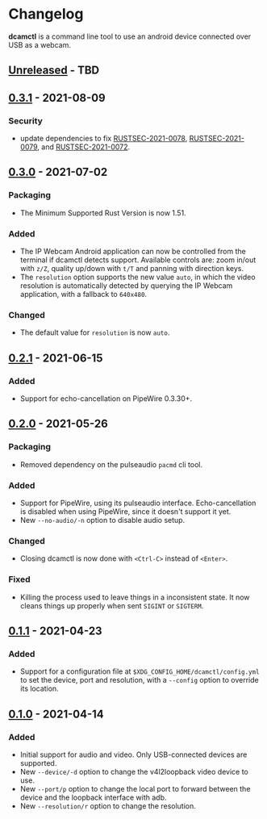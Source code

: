 # Changelog

**dcamctl** is a command line tool to use an android device connected over USB as a webcam.

<!-- next-header -->
## [Unreleased] - TBD


## [0.3.1] - 2021-08-09

### Security

* update dependencies to fix [RUSTSEC-2021-0078], [RUSTSEC-2021-0079], and [RUSTSEC-2021-0072].

## [0.3.0] - 2021-07-02

### Packaging

* The Minimum Supported Rust Version is now 1.51.

### Added

* The IP Webcam Android application can now be controlled from the terminal if dcamctl detects support. Available controls are:
  zoom in/out with `z/Z`, quality up/down with `t/T` and panning with direction keys.
* The `resolution` option supports the new value `auto`, in which the video resolution is automatically detected by querying the IP Webcam application, with a fallback to `640x480`.

### Changed

* The default value for `resolution` is now `auto`.

## [0.2.1] - 2021-06-15

### Added

* Support for echo-cancellation on PipeWire 0.3.30+.

## [0.2.0] - 2021-05-26

### Packaging

* Removed dependency on the pulseaudio `pacmd` cli tool.

### Added

* Support for PipeWire, using its pulseaudio interface. Echo-cancellation is disabled when using PipeWire, since it doesn't support it yet.
* New `--no-audio/-n` option to disable audio setup.

### Changed

* Closing dcamctl is now done with `<Ctrl-C>` instead of `<Enter>`.

### Fixed

* Killing the process used to leave things in a inconsistent state. It now cleans things up properly when sent `SIGINT` or `SIGTERM`.

## [0.1.1] - 2021-04-23

### Added

* Support for a configuration file at `$XDG_CONFIG_HOME/dcamctl/config.yml` to set the device, port and resolution, with a `--config` option to override its location.

## [0.1.0] - 2021-04-14

### Added

* Initial support for audio and video. Only USB-connected devices are supported.
* New `--device/-d` option to change the v4l2loopback video device to use.
* New `--port/p` option to change the local port to forward between the device and the loopback interface with adb.
* New `--resolution/r` option to change the resolution.


<!-- next-url -->
[Unreleased]: https://github.com/gourlaysama/dcamctl/compare/v0.3.1...HEAD
[0.3.1]: https://github.com/gourlaysama/dcamctl/compare/v0.3.0...v0.3.1
[0.3.0]: https://github.com/gourlaysama/dcamctl/compare/v0.2.1...v0.3.0
[0.2.1]: https://github.com/gourlaysama/dcamctl/compare/v0.2.0...v0.2.1
[0.2.0]: https://github.com/gourlaysama/dcamctl/compare/v0.1.1...v0.2.0
[0.1.1]: https://github.com/gourlaysama/dcamctl/compare/v0.1.0...v0.1.1
[0.1.0]: https://github.com/gourlaysama/dcamctl/compare/a6e91ef...v0.1.0
[RUSTSEC-2021-0078]: https://rustsec.org/advisories/RUSTSEC-2021-0078
[RUSTSEC-2021-0079]: https://rustsec.org/advisories/RUSTSEC-2021-0079
[RUSTSEC-2021-0072]: https://rustsec.org/advisories/RUSTSEC-2021-0072
